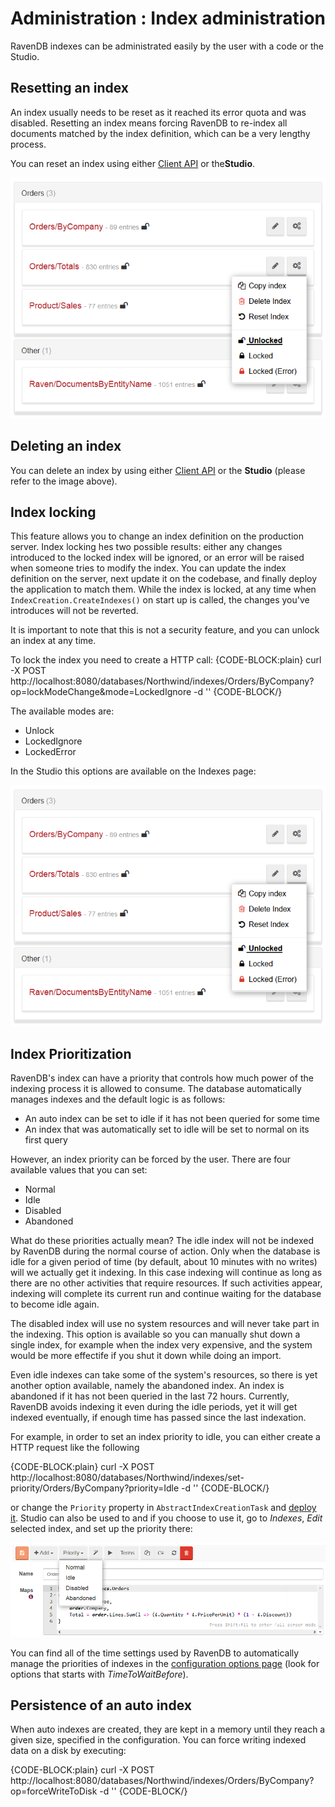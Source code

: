 # Administration : Index administration

RavenDB indexes can be administrated easily by the user with a code or the Studio.

## Resetting an index

An index usually needs to be reset as it reached its error quota and was disabled. Resetting an index means forcing RavenDB to re-index all documents matched by the index definition, which can be a very lengthy process.

You can reset an index using either [Client API](../../client-api/commands/indexes/how-to/reset-index) or  the**Studio**.

![Figure 1: Reset and delete index options in the Studio](images/index-administration-studio.png)

## Deleting an index

You can delete an index by using either [Client API](../../client-api/commands/indexes/delete) or the **Studio** (please refer to the image above).

## Index locking

This feature allows you to change an index definition on the production server. Index locking hes two possible results: either any changes introduced to the locked index will be ignored, or  an error will be raised when someone tries to modify the index. You can update the index definition on the server, next update it on the codebase, and finally deploy the application to match them. While the index is locked, at any time when `IndexCreation.CreateIndexes()` on start up is called, the changes you've introduces will not be reverted.

It is important to note that this is not a security feature, and you can unlock an index at any time.

To lock the index you need to create a HTTP call:
{CODE-BLOCK:plain}
 	curl -X POST http://localhost:8080/databases/Northwind/indexes/Orders/ByCompany?op=lockModeChange&mode=LockedIgnore -d ''
{CODE-BLOCK/}

The available modes are:

* Unlock
* LockedIgnore
* LockedError

In the Studio this options are available on the Indexes page:

![Figure 2: Index lock / unlock](images/index-administration-studio.png)

## Index Prioritization

RavenDB's index can have a priority that controls how much power of the indexing process it is allowed to consume. The database automatically manages indexes and the default logic 
is as follows:

* An auto index can be set to idle if it has not been queried for some time
* An index that was automatically set to idle will be set to normal on its first query

However, an index priority can be forced by the user. There are four available values that you can set:

* Normal
* Idle
* Disabled
* Abandoned

What do these priorities actually mean? The idle index will not be indexed by RavenDB during the normal course of action. Only when the database is idle for a given period of time (by default, about 10 minutes with no writes) will we actually get it indexing. In this case indexing will continue as long as there are no other activities that require resources. If such activities appear, indexing will complete its current run and continue waiting for the database to become idle again.

The disabled index will use no system resources and will never take part in the indexing. This option is available so you can manually shut down a single index, for example when the index very expensive, and the system would be more effectife if you shut it down while doing an import.

Even idle indexes can take some of the system's resources, so there is yet another option available, namely the abandoned index. An index is abandoned if it has not been queried in the last 72 hours. Currently, RavenDB avoids indexing it even during the idle periods, yet it will get indexed eventually, if enough time has passed since the last indexation.

For example, in order to set an index priority to idle, you can either create a HTTP request like the following

{CODE-BLOCK:plain}
	curl -X POST http://localhost:8080/databases/Northwind/indexes/set-priority/Orders/ByCompany?priority=Idle -d ''
{CODE-BLOCK/}

or change the `Priority` property in `AbstractIndexCreationTask` and [deploy it](../../indexes/creating-and-deploying#using-abstractindexcreationtask). Studio can also be used to and if you choose to use it, go to _Indexes_, _Edit_ selected index, and set up the priority there:

![Figure 3: Index priority](images/index-administration-studio-priority.png)

You can find all of the time settings used by RavenDB to automatically manage the priorities of indexes in the [configuration options page](../../server/configuration/configuration-options) (look for options that starts with <em>TimeToWaitBefore</em>). 


## Persistence of an auto index

When auto indexes are created, they are kept in a memory until they reach a given size, specified in the configuration. You can force writing indexed data on a disk by executing:

{CODE-BLOCK:plain}
	curl -X POST http://localhost:8080/databases/Northwind/indexes/Orders/ByCompany?op=forceWriteToDisk -d ''
{CODE-BLOCK/}
